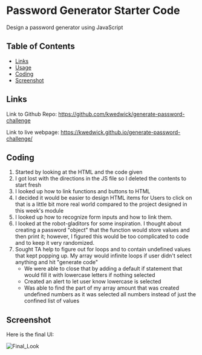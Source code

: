 # Password Generator Starter Code

Design a password generator using JavaScript

## Table of Contents

- [Links](#links)
- [Usage](#usage)
- [Coding](#coding)
- [Screenshot](#screenshot)

## Links

Link to Github Repo: https://github.com/kwedwick/generate-password-challenge

Link to live webpage: https://kwedwick.github.io/generate-password-challenge/
## Coding

1. Started by looking at the HTML and the code given
2. I got lost with the directions in the JS file so I deleted the contents to start fresh
3. I looked up how to link functions and buttons to HTML
4. I decided it would be easier to design HTML items for Users to click on that is a little bit more real world compared to the project designed in this week's module
5. I looked up how to recognize form inputs and how to link them. 
6. I looked at the robot-gladitors for some inspiration. I thought about creating a password "object" that the function would store values and then print it; however, I figured this would be too complicated to code and to keep it very randomized.
7. Sought TA help to figure out for loops and to contain undefined values that kept popping up. My array would infinite loops if user didn't select anything and hit "generate code"
    * We were able to close that by adding a default if statement that would fill it with lowercase letters if nothing selected
    * Created an alert to let user know lowercase is selected
    * Was able to find the part of my array amount that was created undefined numbers as it was selected all numbers instead of just the confined list of values


## Screenshot
Here is the final UI:

![Final_Look](./assets/ReadMe-Screensho.jpg)
